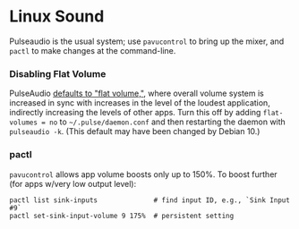 Linux Sound
===========

Pulseaudio is the usual system; use `pavucontrol` to bring up the mixer,
and `pactl` to make changes at the command-line.

### Disabling Flat Volume

PulseAudio [defaults to "flat volume,"][flatvol], where overall volume
system is increased in sync with increases in the level of the loudest
application, indirectly increasing the levels of other apps. Turn this off
by adding `flat-volumes = no` to `~/.pulse/daemon.conf` and then restarting
the daemon with `pulseaudio -k`. (This default may have been changed by
Debian 10.)

### pactl

`pavucontrol` allows app volume boosts only up to 150%. To boost further
(for apps w/very low output level):

    pactl list sink-inputs              # find input ID, e.g., `Sink Input #9`
    pactl set-sink-input-volume 9 175%  # persistent setting



<!-------------------------------------------------------------------->
[flatvol]: https://linuxhint.com/per_application_sound_volume_ubuntu/
